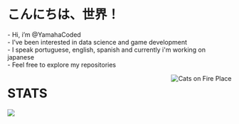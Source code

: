 # こんにちは、世界！

<div>

<div>
<p align="left">
- Hi, i’m @YamahaCoded<br>
- I’ve been interested in data science and game development<br>
- I speak portuguese, english, spanish and currently i'm working on japanese<br>
- Feel free to explore my repositories<br>
</p>
    <img align="right" src="https://imgur.com/CzGWxDK.gif" alt="Cats on Fire Place">

</div>




# STATS
<img align="left" src="https://github-readme-stats.vercel.app/api/top-langs/?username=YamahaCoded&layout=compact&langs_count=6&theme=github_dark">


<!---
YamahaCoded/YamahaCoded is a ✨ special ✨ repository because its `README.md` (this file) appears on your GitHub profile.
You can click the Preview link to take a look at your changes.
--->
